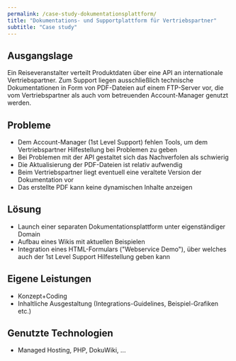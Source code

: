 ```yaml
---
permalink: /case-study-dokumentationsplattform/
title: "Dokumentations- und Supportplattform für Vertriebspartner"
subtitle: "Case study"
---
```


## Ausgangslage

Ein Reiseveranstalter verteilt Produktdaten über eine API an internationale Vertriebspartner. Zum Support liegen ausschließlich technische Dokumentationen in Form von PDF-Dateien auf einem FTP-Server vor, die vom Vertriebspartner als auch vom betreuenden Account-Manager genutzt werden.

## Probleme

- Dem Account-Manager (1st Level Support) fehlen Tools, um dem Vertriebspartner Hilfestellung bei Problemen zu geben
- Bei Problemen mit der API gestaltet sich das Nachverfolen als schwierig
- Die Aktualisierung der PDF-Dateien ist relativ aufwendig
- Beim Vertriebspartner liegt eventuell eine veraltete Version der Dokumentation vor
- Das erstellte PDF kann keine dynamischen Inhalte anzeigen

## Lösung

- Launch einer separaten Dokumentationsplattform unter eigenständiger Domain
- Aufbau eines Wikis mit aktuellen Beispielen
- Integration eines HTML-Formulars ("Webservice Demo"), über welches auch der 1st Level Support Hilfestellung geben kann

## Eigene Leistungen

- Konzept+Coding
- Inhaltliche Ausgestaltung (Integrations-Guidelines,  Beispiel-Grafiken etc.)

## Genutzte Technologien

- Managed Hosting, PHP, DokuWiki, ...
